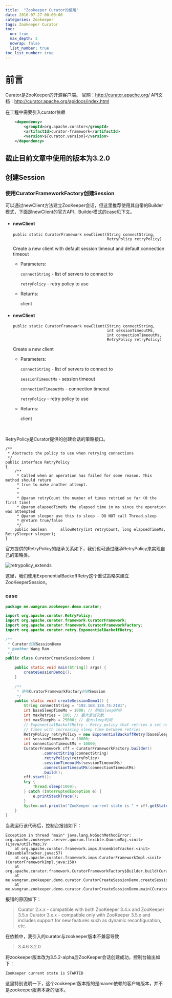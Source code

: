 ```yaml
---
title:  "Zookeeper Curator的使用"
date: 2016-07-27 00:00:00
categories: Zookeeper
tags: Zookeeper Curator
toc:
  on: true
  max_depth: 3
  nowrap: false
  list_number: true
toc_list_number: true
---
```


# 前言
Curator是ZooKeeper的开源客户端。
官网：http://curator.apache.org/
API文档：http://curator.apache.org/apidocs/index.html
<!-- more -->

在工程中需要引入curator依赖

```xml
	<dependency>
		<groupId>org.apache.curator</groupId>
		<artifactId>curator-framework</artifactId>
		<version>${curator.version}</version>
	</dependency>
```


截止目前文章中使用的版本为3.2.0
---

## 创建Session

###  使用CuratorFrameworkFactory创建Session

可以通过newClient方法建立ZooKeeper会话，但这里推荐使用其自带的Builder模式，下面是newClient的官方API，Builder模式的case见下文。

- #### newClient

  ```
  public static CuratorFramework newClient(String connectString,
                                           RetryPolicy retryPolicy)
  ```

  Create a new client with default session timeout and default connection timeout

  - Parameters:

    `connectString` - list of servers to connect to

    `retryPolicy` - retry policy to use

  - Returns:

    client


- #### newClient

  ```
  public static CuratorFramework newClient(String connectString,
                                           int sessionTimeoutMs,
                                           int connectionTimeoutMs,
                                           RetryPolicy retryPolicy)
  ```

  Create a new client

  - Parameters:

    `connectString` - list of servers to connect to

    `sessionTimeoutMs` - session timeout

    `connectionTimeoutMs` - connection timeout

    `retryPolicy` - retry policy to use

  - Returns:

    client

    ​


RetryPolicy是Curator提供的创建会话的策略接口。

```
/**
 * Abstracts the policy to use when retrying connections
 */
public interface RetryPolicy
{
    /**
     * Called when an operation has failed for some reason. This method should return
     * true to make another attempt.
     *
     *
     * @param retryCount the number of times retried so far (0 the first time)
     * @param elapsedTimeMs the elapsed time in ms since the operation was attempted
     * @param sleeper use this to sleep - DO NOT call Thread.sleep
     * @return true/false
     */
    public boolean      allowRetry(int retryCount, long elapsedTimeMs, RetrySleeper sleeper);
}
```

官方提供的RetryPolicy的继承关系如下，我们也可通过继承RetryPolicy来实现自己的策略类。

![retrypolicy_extends](images/curator/retrypolicy_extends.png)

这里，我们使用ExponentialBackoffRetry这个重试策略来建立ZooKeeperSession。

### case

```java
package me.wangran.zookeeper.demo.curator;

import org.apache.curator.RetryPolicy;
import org.apache.curator.framework.CuratorFramework;
import org.apache.curator.framework.CuratorFrameworkFactory;
import org.apache.curator.retry.ExponentialBackoffRetry;

/**
 * Curator创建SessionDemo
 * @author Wang Ran
 */
public class CuratorCreateSessionDemo {

	public static void main(String[] args) {
		createSessionDemo1();
	}
	
	/**
	 * 使用CuratorFrameworkFactory创建Session
	 */
	public static void createSessionDemo1() {
		String connectString = "192.168.128.75:2181";
		int baseSleepTimeMs = 1000; // 初始sleep时间
		int maxRetries = 100; // 最大重试次数
		int maxSleepMs = 25000; // 最大sleep时间
		// ExponentialBackoffRetry : Retry policy that retries a set number of 
		// times with increasing sleep time between retries
		RetryPolicy retryPolicy = new ExponentialBackoffRetry(baseSleepTimeMs, maxRetries, maxSleepMs);
		int sessionTimeoutMs = 10000;
		int connectionTimeoutMs = 10000;
		CuratorFramework cff = CuratorFrameworkFactory.builder()
				.connectString(connectString)
				.retryPolicy(retryPolicy)
				.sessionTimeoutMs(sessionTimeoutMs)
				.connectionTimeoutMs(connectionTimeoutMs)
				.build();
		cff.start();
		try {
			Thread.sleep(1000);
		} catch (InterruptedException e) {
			e.printStackTrace();
		}
		System.out.println("ZooKeeper current state is " + cff.getState());
	}
}
```

当我运行该代码后，控制台报错如下：

```
Exception in thread "main" java.lang.NoSuchMethodError: org.apache.zookeeper.server.quorum.flexible.QuorumMaj.<init>(Ljava/util/Map;)V
	at org.apache.curator.framework.imps.EnsembleTracker.<init>(EnsembleTracker.java:57)
	at org.apache.curator.framework.imps.CuratorFrameworkImpl.<init>(CuratorFrameworkImpl.java:158)
	at org.apache.curator.framework.CuratorFrameworkFactory$Builder.build(CuratorFrameworkFactory.java:156)
	at me.wangran.zookeeper.demo.curator.CuratorCreateSessionDemo.createSessionDemo1(CuratorCreateSessionDemo.java:36)
	at me.wangran.zookeeper.demo.curator.CuratorCreateSessionDemo.main(CuratorCreateSessionDemo.java:15)
```

报错的原因如下：

> Curator 2.x.x - compatible with both ZooKeeper 3.4.x and ZooKeeper 3.5.x
> Curator 3.x.x - compatible only with ZooKeeper 3.5.x and includes support for new features such as dynamic reconfiguration, etc.

在依赖中，我引入的curator与zookeeper版本不兼容导致

>   <properties>
>   	<zookeeper.version>3.4.6</zookeeper.version>
>   	<curator.version>3.2.0</curator.version>
>   </properties>

将zookeeper版本改为3.5.2-alpha后ZooKeeper会话创建成功，控制台输出如下：

```
ZooKeeper current state is STARTED
```

这里特别说明一下，这个zookeeper版本指的是maven依赖的客户端版本，并不是zookeeper服务本身的版本。